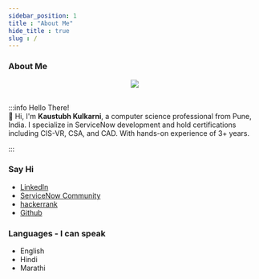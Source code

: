 ```yaml
---
sidebar_position: 1
title : "About Me"
hide_title : true
slug : /
---
```


### About Me

<div align="center">
  <img id="my-image" src="https://www.gravatar.com/avatar/b76fcfc82fc2e8fdc8075636f1735f61?s=400" />
</div>
<br />

:::info Hello There!  
👋 Hi, I'm **Kaustubh Kulkarni**, a computer science professional from Pune, India.
I specialize in ServiceNow development and hold certifications including CIS-VR, CSA, and CAD. With hands-on experience of 3+ years.

:::


### Say Hi
  * [LinkedIn](https://www.linkedin.com/in/kaustubhk24/)
  * [ServiceNow Community](https://www.servicenow.com/community/user/viewprofilepage/user-id/273446)
  * [hackerrank](https://www.hackerrank.com/kaustubhk24/)
  * [Github](https://www.github.com/kaustubhk24/)
    
### Languages - I can speak
  * English
  * Hindi
  * Marathi
